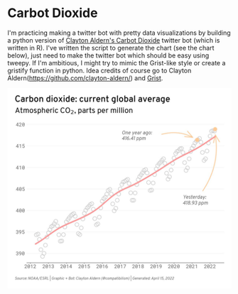 # Carbot Dioxide
I'm practicing making a twitter bot with pretty data visualizations by building a python version of [Clayton Aldern's Carbot Dioxide](https://github.com/clayton-aldern/co2-bot) twitter bot (which is written in R). I've written the script to generate the chart (see the chart below), just need to make the twitter bot which should be easy using tweepy. If I'm ambitious, I might try to mimic the Grist-like style or create a gristify function in python. Idea credits of course go to Clayton Aldern(https://github.com/clayton-aldern/) and [Grist](https://grist.org/).

![chart](https://github.com/tusharkh/carbot-dioxide/blob/main/figures/2022-04-15.jpg)
